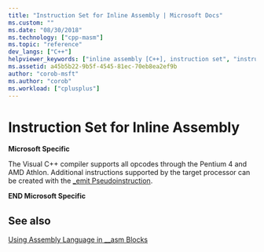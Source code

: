 ```yaml
---
title: "Instruction Set for Inline Assembly | Microsoft Docs"
ms.custom: ""
ms.date: "08/30/2018"
ms.technology: ["cpp-masm"]
ms.topic: "reference"
dev_langs: ["C++"]
helpviewer_keywords: ["inline assembly [C++], instruction set", "instruction set [C++], inline assembly", "assembler [C++], instruction set", "instruction set [C++]"]
ms.assetid: a45b5b22-9b5f-4545-81ec-70eb8ea2ef9b
author: "corob-msft"
ms.author: "corob"
ms.workload: ["cplusplus"]
---
```

# Instruction Set for Inline Assembly

**Microsoft Specific**

The Visual C++ compiler supports all opcodes through the Pentium 4 and AMD Athlon. Additional instructions supported by the target processor can be created with the [_emit Pseudoinstruction](../../assembler/inline/emit-pseudoinstruction.md).

**END Microsoft Specific**

## See also

[Using Assembly Language in __asm Blocks](../../assembler/inline/using-assembly-language-in-asm-blocks.md)<br/>